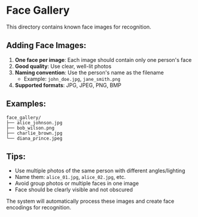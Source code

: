 # Face Gallery

This directory contains known face images for recognition.

## Adding Face Images:

1. **One face per image**: Each image should contain only one person's face
2. **Good quality**: Use clear, well-lit photos  
3. **Naming convention**: Use the person's name as the filename
   - Example: `john_doe.jpg`, `jane_smith.png`
4. **Supported formats**: JPG, JPEG, PNG, BMP

## Examples:

```
face_gallery/
├── alice_johnson.jpg
├── bob_wilson.png
├── charlie_brown.jpg
└── diana_prince.jpeg
```

## Tips:

- Use multiple photos of the same person with different angles/lighting
- Name them: `alice_01.jpg`, `alice_02.jpg`, etc.
- Avoid group photos or multiple faces in one image
- Face should be clearly visible and not obscured

The system will automatically process these images and create face encodings for recognition.
